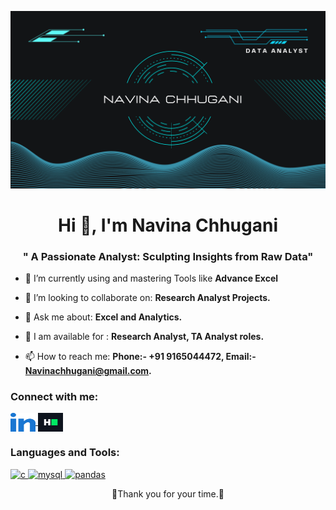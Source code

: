 ![logo](https://github.com/Navinachhugani/Navinachhugani/blob/main/Profile%20Banner.png)

###
<h1 align="center">Hi 👋, I'm Navina Chhugani</h1>
<h3 align="center">" A Passionate Analyst: Sculpting Insights from Raw Data"</h3>
<img src="https://media.giphy.com/media/K5kfQExKk731K/giphy.gif" width="450px" align="right" alt="">

- 🌱 I’m currently using and mastering Tools like **Advance Excel**


- 👯 I’m looking to collaborate on: **Research Analyst Projects.**
- 💬 Ask me about: **Excel and Analytics.**
- 🌻 I am available for : **Research Analyst, TA Analyst roles.**
- 📫 How to reach me: **Phone:- +91 9165044472, Email:- Navinachhugani@gmail.com.**

<h3 align="left">Connect with me:</h3>
<p align="left">
<a href="https://www.linkedin.com/in/navinachhugani/" target="_blank">
  <img align="center" src="https://github.com/Navinachhugani/Github_Profile_readme_generator/blob/main/Linedin%20icon.svg" alt="LinkedIn" height="30" width="40" />
</a>
<a href="https://www.hackerrank.com/profile/navinachhugani" target="_blank">
  <img align="center" src="https://github.com/Navinachhugani/Github_Profile_readme_generator/blob/main/hackerrank.svg" alt="HackerRank" height="30" width="40" />
</a>
</p>

<h3 align="left">Languages and Tools:</h3>
<p align="left"> 
  <a href="https://support.microsoft.com/en-us/excel" target="_blank" rel="noreferrer"> <img src="https://cdn.icon-icons.com/icons2/3053/PNG/512/microsoft_excel_alt_macos_bigsur_icon_189978.png" alt="c" width="40" height="40"/> </a> 
  <a href="https://www.mysql.com/" target="_blank" rel="noreferrer"> <img src="https://bobcares.com/wp-content/uploads/2022/06/mysql.png" alt="mysql" width="40" height="40"/> </a> 
  <a href="https://learn.microsoft.com/en-us/power-bi/" target="_blank" rel="noreferrer"> <img src="https://cdn.windowsreport.com/wp-content/uploads/2019/07/Fix-power-bi-cant-find-app.jpg" alt="pandas" width="40" height="40"/> </a>
  </p>


<p align="Center">🙏Thank you for your time.🙏</p>
